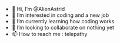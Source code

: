 - 👋 Hi, I’m @AlienAstrid
- 👀 I’m interested in coding and a new job
- 🌱 I’m currently learning how coding works
- 💞️ I’m looking to collaborate on nothing yet
- 📫 How to reach me : telepathy

<!---
AlienAstrid/AlienAstrid is a ✨ special ✨ repository because its `README.md` (this file) appears on your GitHub profile.
You can click the Preview link to take a look at your changes.
--->

